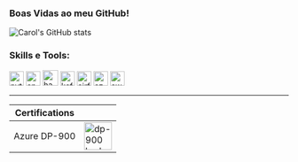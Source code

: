 ### Boas Vidas ao meu GitHub!

![Carol's GitHub stats](https://github-readme-stats.vercel.app/api?username=cahalvs&show_icons=true&icon_color=fff&theme=dark)

### Skills e Tools:

<div align="left">
  
  <img src="https://cdn.jsdelivr.net/gh/devicons/devicon@latest/icons/python/python-original.svg" alt="python" width="26"/>
  <img src="https://cdn.jsdelivr.net/gh/devicons/devicon@latest/icons/apachespark/apachespark-original.svg" alt="apache spark" width="26"/>
  <img src="https://cdn.jsdelivr.net/gh/devicons/devicon@latest/icons/hadoop/hadoop-original.svg" alt="hadoop" width="28"/>
  <img src="https://cdn.jsdelivr.net/gh/devicons/devicon@latest/icons/apachekafka/apachekafka-original.svg" alt="kafka" width="26"/>          
  <img src="https://cdn.jsdelivr.net/gh/devicons/devicon@latest/icons/apacheairflow/apacheairflow-original.svg" alt="airflow" width="26"/>
  <img src="https://cdn.jsdelivr.net/gh/devicons/devicon@latest/icons/azure/azure-original.svg" alt="azure" width="26"/>
  <img src="https://cdn.jsdelivr.net/gh/devicons/devicon@latest/icons/amazonwebservices/amazonwebservices-original-wordmark.svg" alt="aws" width="26"/>

</div>

***

| Certifications | |
| -------------- | --- |
| Azure DP-900   | <img src="https://learn.microsoft.com/pt-br/media/learn/certification/badges/microsoft-certified-fundamentals-badge.svg" alt="dp-900 badge" width="50"/> |

</div>
